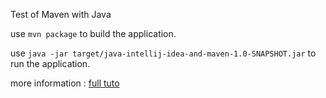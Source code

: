 Test of Maven with Java

use ```mvn package``` to build the application.


use ```java -jar target/java-intellij-idea-and-maven-1.0-SNAPSHOT.jar``` to run the application.

more information : [full tuto](https://github.com/heig-vd-dai-course/heig-vd-dai-course/blob/main/04-java-intellij-idea-and-maven/COURSE_MATERIAL.md)